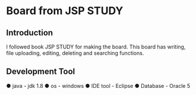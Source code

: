 # Board from JSP STUDY

<h2>Introduction</h2>
I followed book JSP STUDY for making the board. This board has writing, file uploading, editing, deleting and searching functions.   
<h2>Development Tool</h2>
● java - jdk 1.8 
● os - windows 
● IDE tool - Eclipse
● Database - Oracle 5
